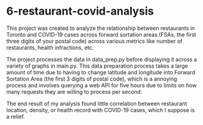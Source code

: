 # 6-restaurant-covid-analysis

This project was created to analyze the relationship between restaurants in Toronto and COVID-19 cases across forward sortation areas (FSAs, the first three digits of your postal code) across various metrics like number of restaurants, health infractions, etc.

The project processes the data in data_prep.py before displaying it across a variety of graphs in main.py. This data preparation process takes a large amount of time due to having to change latitude and longitude into Forward Sortation Area (the first 3 digits of postal code), which is a annoying process and involves querying a web API for five hours due to limits on how many requests they are willing to process per second.

The end result of my analysis found little correlation between restaurant location, density, or health record with COVID-19 cases, which I suppose is a relief.
